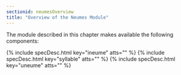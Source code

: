 ```yaml
---
sectionid: neumesOverview
title: "Overview of the Neumes Module"
---
```





The module described in this chapter makes available the following components:



{% include specDesc.html key="ineume" atts="" %}
{% include specDesc.html key="syllable" atts="" %}
{% include specDesc.html key="uneume" atts="" %}






